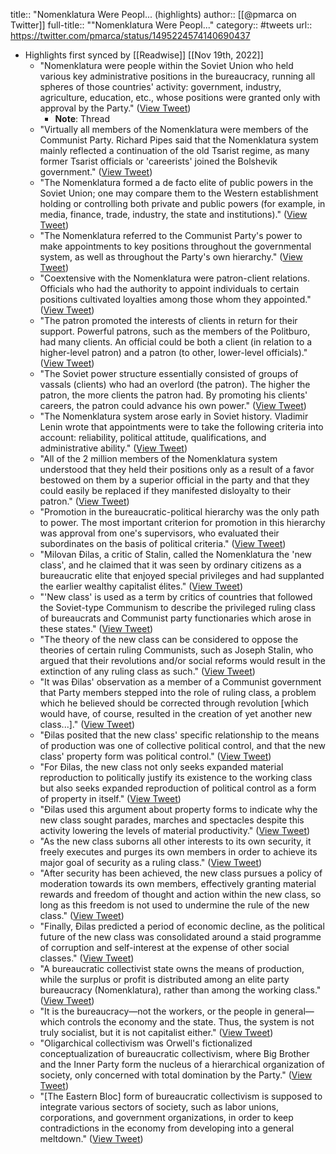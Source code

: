 title:: "Nomenklatura Were Peopl... (highlights)
author:: [[@pmarca on Twitter]]
full-title:: ""Nomenklatura Were Peopl..."
category:: #tweets
url:: https://twitter.com/pmarca/status/1495224574140690437

- Highlights first synced by [[Readwise]] [[Nov 19th, 2022]]
	- "Nomenklatura were people within the Soviet Union who held various key administrative positions in the bureaucracy, running all spheres of those countries' activity: government, industry, agriculture, education, etc., whose positions were granted only with approval by the Party." ([View Tweet](https://twitter.com/pmarca/status/1495224574140690437))
		- **Note**: Thread
	- "Virtually all members of the Nomenklatura were members of the Communist Party. Richard Pipes said that the Nomenklatura system mainly reflected a continuation of the old Tsarist regime, as many former Tsarist officials or 'careerists' joined the Bolshevik government." ([View Tweet](https://twitter.com/pmarca/status/1495224813321072647))
	- "The Nomenklatura formed a de facto elite of public powers in the Soviet Union; one may compare them to the Western establishment holding or controlling both private and public powers (for example, in media, finance, trade, industry, the state and institutions)." ([View Tweet](https://twitter.com/pmarca/status/1495224941678981120))
	- "The Nomenklatura referred to the Communist Party's power to make appointments to key positions throughout the governmental system, as well as throughout the Party's own hierarchy." ([View Tweet](https://twitter.com/pmarca/status/1495225173129064449))
	- "Coextensive with the Nomenklatura were patron-client relations. Officials who had the authority to appoint individuals to certain positions cultivated loyalties among those whom they appointed." ([View Tweet](https://twitter.com/pmarca/status/1495225255215788038))
	- "The patron promoted the interests of clients in return for their support. Powerful patrons, such as the members of the Politburo, had many clients. An official could be both a client (in relation to a higher-level patron) and a patron (to other, lower-level officials)." ([View Tweet](https://twitter.com/pmarca/status/1495225358718619652))
	- "The Soviet power structure essentially consisted of groups of vassals (clients) who had an overlord (the patron). The higher the patron, the more clients the patron had. By promoting his clients' careers, the patron could advance his own power." ([View Tweet](https://twitter.com/pmarca/status/1495225549219897344))
	- "The Nomenklatura system arose early in Soviet history. Vladimir Lenin wrote that appointments were to take the following criteria into account: reliability, political attitude, qualifications, and administrative ability." ([View Tweet](https://twitter.com/pmarca/status/1495225642572726274))
	- "All of the 2 million members of the Nomenklatura system understood that they held their positions only as a result of a favor bestowed on them by a superior official in the party and that they could easily be replaced if they manifested disloyalty to their patron." ([View Tweet](https://twitter.com/pmarca/status/1495225876945915907))
	- "Promotion in the bureaucratic-political hierarchy was the only path to power. The most important criterion for promotion in this hierarchy was approval from one's supervisors, who evaluated their subordinates on the basis of political criteria." ([View Tweet](https://twitter.com/pmarca/status/1495226078662590468))
	- "Milovan Đilas, a critic of Stalin, called the Nomenklatura the 'new class', and he claimed that it was seen by ordinary citizens as a bureaucratic elite that enjoyed special privileges and had supplanted the earlier wealthy capitalist élites." ([View Tweet](https://twitter.com/pmarca/status/1495226311941394437))
	- "'New class' is used as a term by critics of countries that followed the Soviet-type Communism to describe the privileged ruling class of bureaucrats and Communist party functionaries which arose in these states." ([View Tweet](https://twitter.com/pmarca/status/1495226539864064001))
	- "The theory of the new class can be considered to oppose the theories of certain ruling Communists, such as Joseph Stalin, who argued that their revolutions and/or social reforms would result in the extinction of any ruling class as such." ([View Tweet](https://twitter.com/pmarca/status/1495226685209276416))
	- "It was Đilas' observation as a member of a Communist government that Party members stepped into the role of ruling class, a problem which he believed should be corrected through revolution [which would have, of course, resulted in the creation of yet another new class...]." ([View Tweet](https://twitter.com/pmarca/status/1495226848036687872))
	- "Đilas posited that the new class' specific relationship to the means of production was one of collective political control, and that the new class' property form was political control." ([View Tweet](https://twitter.com/pmarca/status/1495226970958749702))
	- "For Đilas, the new class not only seeks expanded material reproduction to politically justify its existence to the working class but also seeks expanded reproduction of political control as a form of property in itself." ([View Tweet](https://twitter.com/pmarca/status/1495227040316129282))
	- "Đilas used this argument about property forms to indicate why the new class sought parades, marches and spectacles despite this activity lowering the levels of material productivity." ([View Tweet](https://twitter.com/pmarca/status/1495227116211695620))
	- "As the new class suborns all other interests to its own security, it freely executes and purges its own members in order to achieve its major goal of security as a ruling class." ([View Tweet](https://twitter.com/pmarca/status/1495227248013500416))
	- "After security has been achieved, the new class pursues a policy of moderation towards its own members, effectively granting material rewards and freedom of thought and action within the new class, so long as this freedom is not used to undermine the rule of the new class." ([View Tweet](https://twitter.com/pmarca/status/1495227308160000007))
	- "Finally, Đilas predicted a period of economic decline, as the political future of the new class was consolidated around a staid programme of corruption and self-interest at the expense of other social classes." ([View Tweet](https://twitter.com/pmarca/status/1495227366993719297))
	- "A bureaucratic collectivist state owns the means of production, while the surplus or profit is distributed among an elite party bureaucracy (Nomenklatura), rather than among the working class." ([View Tweet](https://twitter.com/pmarca/status/1495227712570798080))
	- "It is the bureaucracy—not the workers, or the people in general—which controls the economy and the state. Thus, the system is not truly socialist, but it is not capitalist either." ([View Tweet](https://twitter.com/pmarca/status/1495227792383905792))
	- "Oligarchical collectivism was Orwell's fictionalized conceptualization of bureaucratic collectivism, where Big Brother and the Inner Party form the nucleus of a hierarchical organization of society, only concerned with total domination by the Party." ([View Tweet](https://twitter.com/pmarca/status/1495228016292626435))
	- "[The Eastern Bloc] form of bureaucratic collectivism is supposed to integrate various sectors of society, such as labor unions, corporations, and government organizations, in order to keep contradictions in the economy from developing into a general meltdown." ([View Tweet](https://twitter.com/pmarca/status/1495228138137145347))